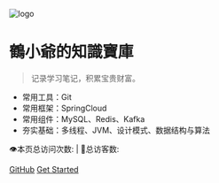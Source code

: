 ![logo](https://docsify.js.org/_media/icon.svg)

# 鶴小爺的知識寶庫

> 记录学习笔记，积累宝贵财富。

* 常用工具：Git
* 常用框架：SpringCloud
* 常用组件：MySQL、Redis、Kafka
* 夯实基础：多线程、JVM、设计模式、数据结构与算法

<span id="busuanzi_container_site_pv">
    👁️本页总访问次数:<span id="busuanzi_value_site_pv"></span>
</span>
<span id="busuanzi_container_site_uv" > 
    | 🧑总访客数: <span id="busuanzi_value_site_uv"></span>
</span>

[GitHub](https://gitee.com/huenhui/)
[Get Started](README.md)